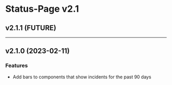 # Status-Page v2.1

## v2.1.1 (FUTURE)

---

## v2.1.0 (2023-02-11)

### Features
* Add bars to components that show incidents for the past 90 days
